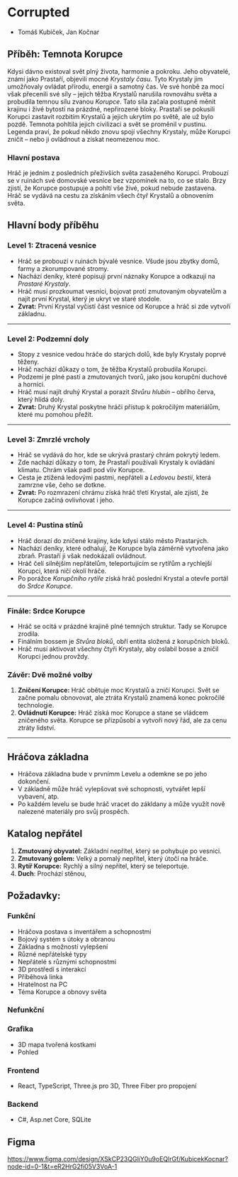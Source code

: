 # **Corrupted**

- Tomáš Kubíček, Jan Kočnar


## **Příběh: Temnota Korupce**
Kdysi dávno existoval svět plný života, harmonie a pokroku. Jeho obyvatelé, známí jako Prastaří, objevili mocné *Krystaly času*. Tyto Krystaly jim umožňovaly ovládat přírodu, energii a samotný čas. Ve své honbě za mocí však přecenili své síly – jejich těžba Krystalů narušila rovnováhu světa a probudila temnou sílu zvanou *Korupce*. Tato síla začala postupně měnit krajinu i živé bytosti na prázdné, nepřirozené bloky.
Prastaří se pokusili Korupci zastavit rozbitím Krystalů a jejich ukrytím po světě, ale už bylo pozdě. Temnota pohltila jejich civilizaci a svět se proměnil v pustinu. Legenda praví, že pokud někdo znovu spojí všechny Krystaly, může Korupci zničit – nebo ji ovládnout a získat neomezenou moc.

### **Hlavní postava**
Hráč je jedním z posledních přeživších světa zasaženého Korupcí. Probouzí se v ruinách své domovské vesnice bez vzpomínek na to, co se stalo. Brzy zjistí, že Korupce postupuje a pohltí vše živé, pokud nebude zastavena. Hráč se vydává na cestu za získáním všech čtyř Krystalů a obnovením světa.

## **Hlavní body příběhu**

### **Level 1: Ztracená vesnice**
- Hráč se probouzí v ruinách bývalé vesnice. Všude jsou zbytky domů, farmy a zkorumpované stromy.
- Nachází deníky, které popisují první náznaky Korupce a odkazují na *Prastaré Krystaly*.
- Hráč musí prozkoumat vesnici, bojovat proti zmutovaným obyvatelům a najít první Krystal, který je ukryt ve staré stodole.
- **Zvrat:** První Krystal vyčistí část vesnice od Korupce a hráč si zde vytvoří základnu.

---

### **Level 2: Podzemní doly**
- Stopy z vesnice vedou hráče do starých dolů, kde byly Krystaly poprvé těženy.
- Hráč nachází důkazy o tom, že těžba Krystalů probudila Korupci.  
- Podzemí je plné pastí a zmutovaných tvorů, jako jsou korupční duchové a horníci.
- Hráč musí najít druhý Krystal a porazit *Stvůru hlubin* – obřího červa, který hlídá doly.
- **Zvrat:** Druhý Krystal poskytne hráči přístup k pokročilým materiálům, které mu pomohou přežít.

---

### **Level 3: Zmrzlé vrcholy**
- Hráč se vydává do hor, kde se ukrývá prastarý chrám pokrytý ledem.
- Zde nachází důkazy o tom, že Prastaří používali Krystaly k ovládání klimatu. Chrám však padl pod vliv Korupce.
- Cesta je ztížená ledovými pastmi, nepřáteli a *Ledovou bestií*, která zamrzne vše, čeho se dotkne.
- **Zvrat:** Po rozmrazení chrámu získá hráč třetí Krystal, ale zjistí, že Korupce začíná ovlivňovat i jeho.

---

### **Level 4: Pustina stínů**
- Hráč dorazí do zničené krajiny, kde kdysi stálo město Prastarých.
- Nachází deníky, které odhalují, že Korupce byla záměrně vytvořena jako zbraň. Prastaří ji však nedokázali ovládnout.
- Hráč čelí silnějším nepřátelům, teleportujícím se rytířům a rychlejší Korupci, která ničí okolí hráče.
- Po porážce *Korupčního rytíře* získá hráč poslední Krystal a otevře portál do *Srdce Korupce*.

---

### **Finále: Srdce Korupce**
- Hráč se ocitá v prázdné krajině plné temných struktur. Tady se Korupce zrodila.
- Finálním bossem je *Stvůra bloků*, obří entita složená z korupčních bloků.  
- Hráč musí aktivovat všechny čtyři Krystaly, aby oslabil bosse a zničil Korupci jednou provždy.

### **Závěr: Dvě možné volby**
1. **Zničení Korupce:** Hráč obětuje moc Krystalů a zničí Korupci. Svět se začne pomalu obnovovat, ale ztráta Krystalů znamená konec pokročilé technologie.  
2. **Ovládnutí Korupce:** Hráč získá moc Korupce a stane se vládcem zničeného světa. Korupce se přizpůsobí a vytvoří nový řád, ale za cenu ztráty lidství.

---

## **Hráčova základna**
- Hráčova základna bude v prvnímm Levelu a odemkne se po jeho dokončení.  
- V základně může hráč vylepšovat své schopnosti, vytvářet lepší vybavení, atp.
- Po každém levelu se bude hráč vracet do zákldany a může využít nově nalezené materiály pro svůj prospěch.



## **Katalog nepřátel**
1. **Zmutovaný obyvatel:** Základní nepřítel, který se pohybuje po vesnici.
2. **Zmutovaný golem:** Velký a pomalý nepřítel, který útočí na hráče.
3. **Rytíř Korupce:** Rychlý a silný nepřítel, který se teleportuje.
4. **Duch**: Prochází stěnou,


## **Požadavky:**

### **Funkční**
- Hráčova postava s inventářem a schopnostmi
- Bojový systém s útoky a obranou
- Základna s možností vylepšení
- Různé nepřátelské typy
- Nepřátelé s různými schopnostmi
- 3D prostředí s interakcí
- Příběhová linka
- Hratelnost na PC
- Téma Korupce a obnovy světa


### **Nefunkční**

### **Grafika**
- 3D mapa tvořená kostkami
- Pohled

### **Frontend**
- React, TypeScript, Three.js pro 3D, Three Fiber pro propojení
### **Backend**
- C#, Asp.net Core, SQLite

## **Figma**
https://www.figma.com/design/XSkCP23QGliY0u9oEQlrGf/KubicekKocnar?node-id=0-1&t=eR2HrG2fi05V3VoA-1















